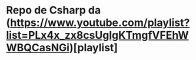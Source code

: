 # Repo de Csharp da (https://www.youtube.com/playlist?list=PLx4x_zx8csUglgKTmgfVFEhWWBQCasNGi)[playlist]